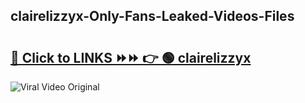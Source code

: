 
 ## clairelizzyx-Only-Fans-Leaked-Videos-Files

# <h2><a href="https://mediaupload.pro?clairelizzyx">🔗 Click to LINKS ⏩⏩ 👉 🟢 clairelizzyx </a></h2>

<a href="https://mediaupload.pro?clairelizzyx" rel="nofollow" data-target="animated-image.originalLink"><img src="https://i.ibb.co.com/xMMVF88/686577567.gif" alt="Viral Video Original" style="max-width: 100%; display: inline-block;" data-target="animated-image.originalImage"></a>